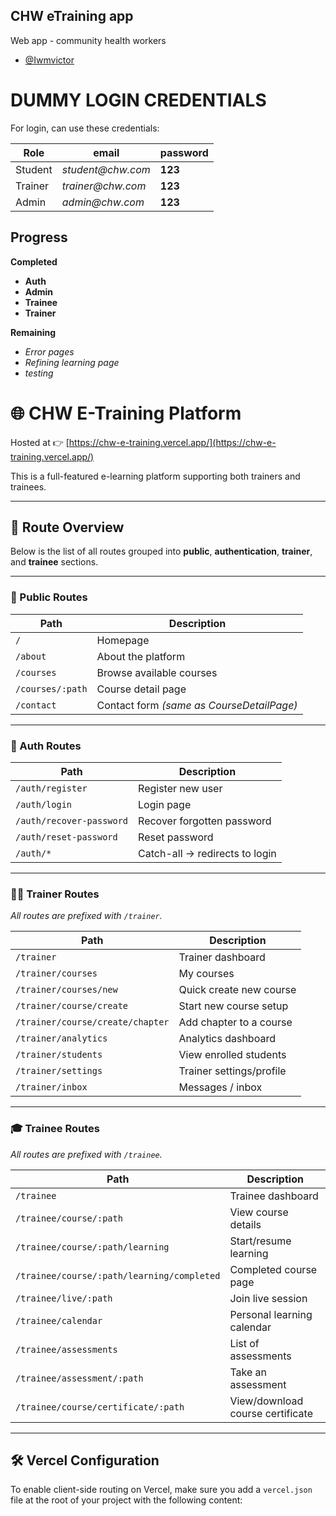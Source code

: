 ## CHW eTraining app

Web app - community health workers

- [@Iwmvictor](https://github.com/iwmvictor)

# DUMMY LOGIN CREDENTIALS

For login, can use these credentials:

| Role    | email             | password |
| ------- | ----------------- | -------- |
| Student | _student@chw.com_ | **123**  |
| Trainer | _trainer@chw.com_ | **123**  |
| Admin   | _admin@chw.com_   | **123**  |

## Progress

**Completed**

- **Auth**
- **Admin**
- **Trainee**
- **Trainer**

**Remaining**

- _Error pages_
- _Refining learning page_
- _testing_

# 🌐 CHW E-Training Platform

Hosted at 👉 [https://chw-e-training.vercel.app/](https://chw-e-training.vercel.app/)

This is a full-featured e-learning platform supporting both trainers and trainees.

---

## 🧭 Route Overview

Below is the list of all routes grouped into **public**, **authentication**, **trainer**, and **trainee** sections.

---

### 🚪 Public Routes

| Path             | Description                               |
| ---------------- | ----------------------------------------- |
| `/`              | Homepage                                  |
| `/about`         | About the platform                        |
| `/courses`       | Browse available courses                  |
| `/courses/:path` | Course detail page                        |
| `/contact`       | Contact form _(same as CourseDetailPage)_ |

---

### 🔐 Auth Routes

| Path                     | Description                    |
| ------------------------ | ------------------------------ |
| `/auth/register`         | Register new user              |
| `/auth/login`            | Login page                     |
| `/auth/recover-password` | Recover forgotten password     |
| `/auth/reset-password`   | Reset password                 |
| `/auth/*`                | Catch-all → redirects to login |

---

### 👨‍🏫 Trainer Routes

_All routes are prefixed with `/trainer`._

| Path                             | Description              |
| -------------------------------- | ------------------------ |
| `/trainer`                       | Trainer dashboard        |
| `/trainer/courses`               | My courses               |
| `/trainer/courses/new`           | Quick create new course  |
| `/trainer/course/create`         | Start new course setup   |
| `/trainer/course/create/chapter` | Add chapter to a course  |
| `/trainer/analytics`             | Analytics dashboard      |
| `/trainer/students`              | View enrolled students   |
| `/trainer/settings`              | Trainer settings/profile |
| `/trainer/inbox`                 | Messages / inbox         |

---

### 🎓 Trainee Routes

_All routes are prefixed with `/trainee`._

| Path                                       | Description                      |
| ------------------------------------------ | -------------------------------- |
| `/trainee`                                 | Trainee dashboard                |
| `/trainee/course/:path`                    | View course details              |
| `/trainee/course/:path/learning`           | Start/resume learning            |
| `/trainee/course/:path/learning/completed` | Completed course page            |
| `/trainee/live/:path`                      | Join live session                |
| `/trainee/calendar`                        | Personal learning calendar       |
| `/trainee/assessments`                     | List of assessments              |
| `/trainee/assessment/:path`                | Take an assessment               |
| `/trainee/course/certificate/:path`        | View/download course certificate |

---

## 🛠 Vercel Configuration

To enable client-side routing on Vercel, make sure you add a `vercel.json` file at the root of your project with the following content:
